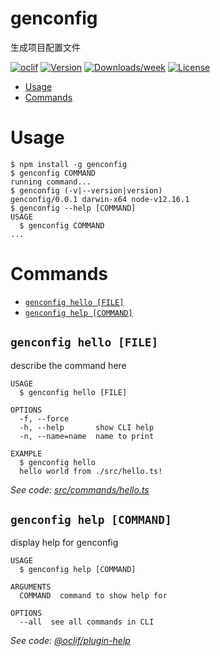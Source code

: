 # genconfig

生成项目配置文件

[![oclif](https://img.shields.io/badge/cli-oclif-brightgreen.svg)](https://oclif.io)
[![Version](https://img.shields.io/npm/v/genconfig.svg)](https://npmjs.org/package/genconfig)
[![Downloads/week](https://img.shields.io/npm/dw/genconfig.svg)](https://npmjs.org/package/genconfig)
[![License](https://img.shields.io/npm/l/genconfig.svg)](https://github.com/kevinlvhsl/genconfig/blob/master/package.json)

<!-- toc -->

- [Usage](#usage)
- [Commands](#commands)
<!-- tocstop -->

# Usage

<!-- usage -->

```sh-session
$ npm install -g genconfig
$ genconfig COMMAND
running command...
$ genconfig (-v|--version|version)
genconfig/0.0.1 darwin-x64 node-v12.16.1
$ genconfig --help [COMMAND]
USAGE
  $ genconfig COMMAND
...
```

<!-- usagestop -->

# Commands

<!-- commands -->

- [`genconfig hello [FILE]`](#genconfig-hello-file)
- [`genconfig help [COMMAND]`](#genconfig-help-command)

## `genconfig hello [FILE]`

describe the command here

```
USAGE
  $ genconfig hello [FILE]

OPTIONS
  -f, --force
  -h, --help       show CLI help
  -n, --name=name  name to print

EXAMPLE
  $ genconfig hello
  hello world from ./src/hello.ts!
```

_See code: [src/commands/hello.ts](https://github.com/kevinlvhsl/genconfig/blob/v0.0.1/src/commands/hello.ts)_

## `genconfig help [COMMAND]`

display help for genconfig

```
USAGE
  $ genconfig help [COMMAND]

ARGUMENTS
  COMMAND  command to show help for

OPTIONS
  --all  see all commands in CLI
```

_See code: [@oclif/plugin-help](https://github.com/oclif/plugin-help/blob/v3.2.3/src/commands/help.ts)_

<!-- commandsstop -->
